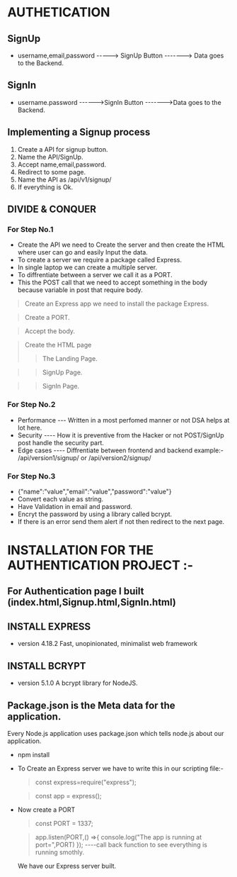 # AUTHETICATION 

## SignUp      
- username,email,password -----> SignUp Button -------> Data goes to the Backend.

## SignIn
- username.password ------>SignIn Button ------->Data goes to the Backend.

## Implementing a Signup process
1. Create a API for signup button.
2. Name the API/SignUp.
3. Accept name,email,password.
4. Redirect to some page.
5. Name the API as /api/v1/signup/
6. If everything is Ok.

## DIVIDE & CONQUER

### For Step No.1

- Create the API we need to Create the server and then create the HTML where user can go and easily Input the data.
- To create a server we require a package called Express.
- In single laptop we can create a multiple server.
- To diffrentiate between a server we call it as a PORT.
- This the POST call that we need to accept something in the body because variable in post that require body.
> Create an Express app we need to install the package Express.

> Create a PORT.

> Accept the body.

> Create the HTML page
> >The Landing Page.

> >SignUp Page.

> >SignIn Page.

### For Step No.2

- Performance --- Written in a most perfomed manner or not DSA helps at lot here.
- Security ---- How it is preventive from the Hacker or not POST/SignUp post handle the security part.
- Edge cases ---- Diffrentiate between frontend and backend example:- /api/version1/signup/ or /api/version2/signup/

### For Step No.3

 - {"name":"value","email":"value","password":"value"}
 - Convert each value as string.
 - Have Validation in email and password.
 - Encryt the password by using a library called bcrypt.
 - If there is an error send them alert if not then redirect to the next page.

 # INSTALLATION FOR THE AUTHENTICATION PROJECT :-

 ## For Authentication page I built (index.html,Signup.html,SignIn.html)

 ## INSTALL EXPRESS 

- version 4.18.2
Fast, unopinionated, minimalist web framework

## INSTALL BCRYPT 

- version 5.1.0
A bcrypt library for NodeJS.

## Package.json is the Meta data for the application.
Every Node.js application uses package.json which tells node.js about our application.

- npm install
- To Create an Express server we have to write this in our scripting file:-
  > const express=require("express");
  
  > const app = express();

- Now create a PORT
  > const PORT = 1337;

  > app.listen(PORT,() =>{
  console.log("The app is running at port=",PORT)
}); ----call back function to see everything is running smothly.

  We have our Express server built.
  
 
